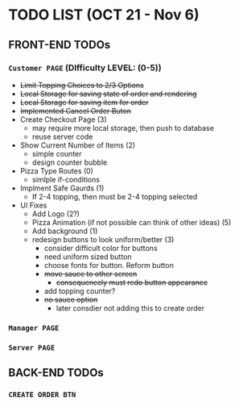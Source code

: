 # TODO LIST (OCT 21 - Nov 6)

## FRONT-END TODOs

### `Customer PAGE` (DIfficulty LEVEL: (0-5))

- <del>Limit Topping Choices to 2/3 Options</del>
- <del>Local Storage for saving state of order and rendering</del>
- <del>Local Storage for saving item for order</del>
- <del>Implemented Cancel Order Buton </del>
- Create Checkout Page (3)
  - may require more local storage, then push to database
  - reuse server code
- Show Current Number of Items (2)
  - simple counter
  - design counter bubble
- Pizza Type Routes (0)
  - simlple if-conditions
- Implment Safe Gaurds (1)
  - If 2-4 topping, then must be 2-4 topping selected
- UI Fixes
  - Add Logo (2?)
  - Pizza Animation (if not possible can think of other ideas) (5)
  - Add background (1)
  - redesign buttons to look uniform/better (3)
    - consider difficult color for buttons
    - need uniform sized button
    - choose fonts for button. Reform button
    - <del>move sauce to other screen</del>
      - <del>consequencely must redo button appearance</del>
    - add topping counter?
    - <del>no sauce option</del>
      - later consdier not adding this to create order

### `Manager PAGE`

### `Server PAGE`

## BACK-END TODOs

### `CREATE ORDER BTN`
